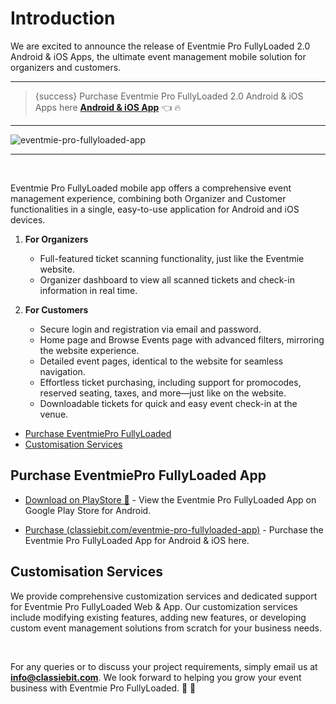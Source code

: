 # Introduction

We are excited to announce the release of Eventmie Pro FullyLoaded 2.0 Android & iOS Apps, the ultimate event management mobile solution for organizers and customers.

---

> {success} Purchase Eventmie Pro FullyLoaded 2.0 Android & iOS Apps here **[Android & iOS App](https://classiebit.com/eventmie-pro-fullyloaded-app)** 👈  🔥

---

![eventmie-pro-fullyloaded-app](/images/v3/Eventmie-Pro-Fullyloaded-Apps-Thumbnail-Image.webp "eventmie-pro-fullyloaded-app")

---

<br>

Eventmie Pro FullyLoaded mobile app offers a comprehensive event management experience, combining both Organizer and Customer functionalities in a single, easy-to-use application for Android and iOS devices.

1. **For Organizers**
    - Full-featured ticket scanning functionality, just like the Eventmie website.
    - Organizer dashboard to view all scanned tickets and check-in information in real time.

2. **For Customers**
    - Secure login and registration via email and password.
    - Home page and Browse Events page with advanced filters, mirroring the website experience.
    - Detailed event pages, identical to the website for seamless navigation.
    - Effortless ticket purchasing, including support for promocodes, reserved seating, taxes, and more—just like on the website.
    - Downloadable tickets for quick and easy event check-in at the venue.

-   [Purchase EventmiePro FullyLoaded](#Purchase-EventmiePro-FullyLoaded)
-   [Customisation Services](#customisation-services)

<a name="Purchase-EventmiePro-FullyLoaded"></a>

## Purchase EventmiePro FullyLoaded App

+ [Download on PlayStore 📱](https://play.google.com/store/apps/details?id=com.classiebit.eventmieprofullyloaded&pcampaignid=web_share) - View the Eventmie Pro FullyLoaded App on Google Play Store for Android.
- [Purchase (classiebit.com/eventmie-pro-fullyloaded-app)](https://classiebit.com/eventmie-pro-fullyloaded-app) - Purchase the Eventmie Pro FullyLoaded App for Android & iOS here.

<a name="customisation-services"></a>

## Customisation Services

We provide comprehensive customization services and dedicated support for Eventmie Pro FullyLoaded Web & App. Our customization services include modifying existing features, adding new features, or developing custom event management solutions from scratch for your business needs.

<br>

For any queries or to discuss your project requirements, simply email us at **info@classiebit.com**. We look forward to helping you grow your event business with Eventmie Pro FullyLoaded. 🙏 🤝
